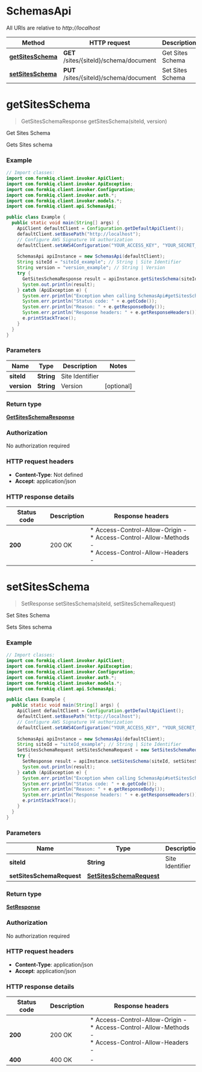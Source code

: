 # SchemasApi

All URIs are relative to *http://localhost*

| Method | HTTP request | Description |
|------------- | ------------- | -------------|
| [**getSitesSchema**](SchemasApi.md#getSitesSchema) | **GET** /sites/{siteId}/schema/document | Get Sites Schema |
| [**setSitesSchema**](SchemasApi.md#setSitesSchema) | **PUT** /sites/{siteId}/schema/document | Set Sites Schema |


<a id="getSitesSchema"></a>
# **getSitesSchema**
> GetSitesSchemaResponse getSitesSchema(siteId, version)

Get Sites Schema

Gets Sites schema

### Example
```java
// Import classes:
import com.formkiq.client.invoker.ApiClient;
import com.formkiq.client.invoker.ApiException;
import com.formkiq.client.invoker.Configuration;
import com.formkiq.client.invoker.auth.*;
import com.formkiq.client.invoker.models.*;
import com.formkiq.client.api.SchemasApi;

public class Example {
  public static void main(String[] args) {
    ApiClient defaultClient = Configuration.getDefaultApiClient();
    defaultClient.setBasePath("http://localhost");
    // Configure AWS Signature V4 authorization
    defaultClient.setAWS4Configuration("YOUR_ACCESS_KEY", "YOUR_SECRET_KEY", "REGION", "SERVICE")
    
    SchemasApi apiInstance = new SchemasApi(defaultClient);
    String siteId = "siteId_example"; // String | Site Identifier
    String version = "version_example"; // String | Version
    try {
      GetSitesSchemaResponse result = apiInstance.getSitesSchema(siteId, version);
      System.out.println(result);
    } catch (ApiException e) {
      System.err.println("Exception when calling SchemasApi#getSitesSchema");
      System.err.println("Status code: " + e.getCode());
      System.err.println("Reason: " + e.getResponseBody());
      System.err.println("Response headers: " + e.getResponseHeaders());
      e.printStackTrace();
    }
  }
}
```

### Parameters

| Name | Type | Description  | Notes |
|------------- | ------------- | ------------- | -------------|
| **siteId** | **String**| Site Identifier | |
| **version** | **String**| Version | [optional] |

### Return type

[**GetSitesSchemaResponse**](GetSitesSchemaResponse.md)

### Authorization

No authorization required

### HTTP request headers

 - **Content-Type**: Not defined
 - **Accept**: application/json

### HTTP response details
| Status code | Description | Response headers |
|-------------|-------------|------------------|
| **200** | 200 OK |  * Access-Control-Allow-Origin -  <br>  * Access-Control-Allow-Methods -  <br>  * Access-Control-Allow-Headers -  <br>  |

<a id="setSitesSchema"></a>
# **setSitesSchema**
> SetResponse setSitesSchema(siteId, setSitesSchemaRequest)

Set Sites Schema

Sets Sites schema

### Example
```java
// Import classes:
import com.formkiq.client.invoker.ApiClient;
import com.formkiq.client.invoker.ApiException;
import com.formkiq.client.invoker.Configuration;
import com.formkiq.client.invoker.auth.*;
import com.formkiq.client.invoker.models.*;
import com.formkiq.client.api.SchemasApi;

public class Example {
  public static void main(String[] args) {
    ApiClient defaultClient = Configuration.getDefaultApiClient();
    defaultClient.setBasePath("http://localhost");
    // Configure AWS Signature V4 authorization
    defaultClient.setAWS4Configuration("YOUR_ACCESS_KEY", "YOUR_SECRET_KEY", "REGION", "SERVICE")
    
    SchemasApi apiInstance = new SchemasApi(defaultClient);
    String siteId = "siteId_example"; // String | Site Identifier
    SetSitesSchemaRequest setSitesSchemaRequest = new SetSitesSchemaRequest(); // SetSitesSchemaRequest | 
    try {
      SetResponse result = apiInstance.setSitesSchema(siteId, setSitesSchemaRequest);
      System.out.println(result);
    } catch (ApiException e) {
      System.err.println("Exception when calling SchemasApi#setSitesSchema");
      System.err.println("Status code: " + e.getCode());
      System.err.println("Reason: " + e.getResponseBody());
      System.err.println("Response headers: " + e.getResponseHeaders());
      e.printStackTrace();
    }
  }
}
```

### Parameters

| Name | Type | Description  | Notes |
|------------- | ------------- | ------------- | -------------|
| **siteId** | **String**| Site Identifier | |
| **setSitesSchemaRequest** | [**SetSitesSchemaRequest**](SetSitesSchemaRequest.md)|  | |

### Return type

[**SetResponse**](SetResponse.md)

### Authorization

No authorization required

### HTTP request headers

 - **Content-Type**: application/json
 - **Accept**: application/json

### HTTP response details
| Status code | Description | Response headers |
|-------------|-------------|------------------|
| **200** | 200 OK |  * Access-Control-Allow-Origin -  <br>  * Access-Control-Allow-Methods -  <br>  * Access-Control-Allow-Headers -  <br>  |
| **400** | 400 OK |  -  |

